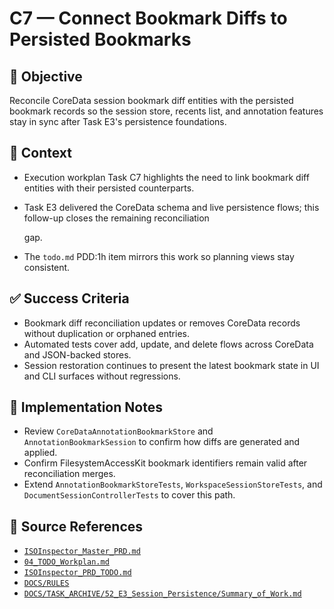 # C7 — Connect Bookmark Diffs to Persisted Bookmarks

## 🎯 Objective

Reconcile CoreData session bookmark diff entities with the persisted bookmark records so the session store,
recents list, and annotation features stay in sync after Task E3's persistence foundations.

## 🧩 Context

- Execution workplan Task C7 highlights the need to link bookmark diff entities with their persisted counterparts.
- Task E3 delivered the CoreData schema and live persistence flows; this follow-up closes the remaining reconciliation

  gap.

- The `todo.md` PDD:1h item mirrors this work so planning views stay consistent.

## ✅ Success Criteria

- Bookmark diff reconciliation updates or removes CoreData records without duplication or orphaned entries.
- Automated tests cover add, update, and delete flows across CoreData and JSON-backed stores.
- Session restoration continues to present the latest bookmark state in UI and CLI surfaces without regressions.

## 🔧 Implementation Notes

- Review `CoreDataAnnotationBookmarkStore` and `AnnotationBookmarkSession` to confirm how diffs are generated and applied.
- Confirm FilesystemAccessKit bookmark identifiers remain valid after reconciliation merges.
- Extend `AnnotationBookmarkStoreTests`, `WorkspaceSessionStoreTests`, and `DocumentSessionControllerTests` to cover this path.

## 🧠 Source References

- [`ISOInspector_Master_PRD.md`](../AI/ISOViewer/ISOInspector_PRD_Full/ISOInspector_Master_PRD.md)
- [`04_TODO_Workplan.md`](../AI/ISOInspector_Execution_Guide/04_TODO_Workplan.md)
- [`ISOInspector_PRD_TODO.md`](../AI/ISOViewer/ISOInspector_PRD_TODO.md)
- [`DOCS/RULES`](../RULES)
- [`DOCS/TASK_ARCHIVE/52_E3_Session_Persistence/Summary_of_Work.md`](../TASK_ARCHIVE/52_E3_Session_Persistence/Summary_of_Work.md)
